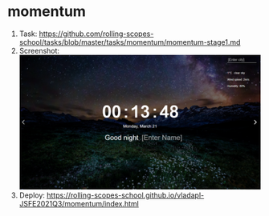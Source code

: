 # momentum

1. Task: https://github.com/rolling-scopes-school/tasks/blob/master/tasks/momentum/momentum-stage1.md
2. Screenshot:
   ![](https://github.com/VladaPL/momentum/raw/main/momentum/img-readme3.png)
3. Deploy: https://rolling-scopes-school.github.io/vladapl-JSFE2021Q3/momentum/index.html